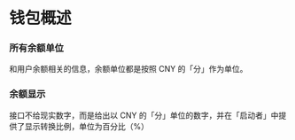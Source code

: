 # 钱包概述

### 所有余额单位

和用户余额相关的信息，余额单位都是按照 CNY 的「分」作为单位。

### 余额显示

接口不给现实数字，而是给出以 CNY 的「分」单位的数字，并在「启动者」中提供了显示转换比例，单位为百分比（%）
